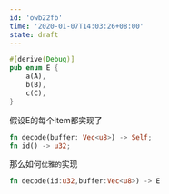 ```yaml
---
id: 'owb22fb'
time: '2020-01-07T14:03:26+08:00'
state: draft
---
```


```rust
#[derive(Debug)]
pub enum E {
    a(A),
    b(B),
    c(C),
}
```
假设E的每个Item都实现了
```rust
fn decode(buffer: Vec<u8>) -> Self;
fn id() -> u32;
```
那么如何`优雅的`实现
```rust
fn decode(id:u32,buffer:Vec<u8>) -> E
```